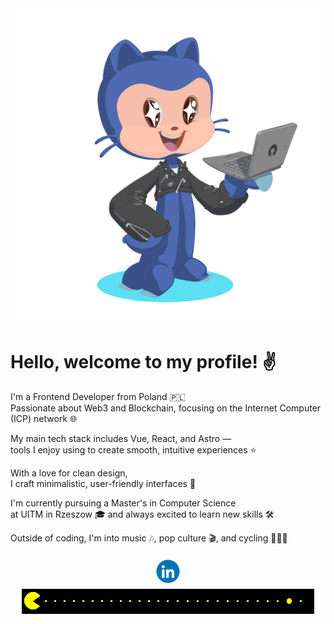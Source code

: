<div align="center">
<img src="images/myMascot.png" alt="Opis zdjęcia" width="550" height="auto">
</div>

# Hello, welcome to my profile! ✌️

I'm a Frontend Developer from Poland 🇵🇱  
Passionate about Web3 and Blockchain, focusing on the Internet Computer (ICP) network 🌐

My main tech stack includes Vue, React, and Astro —  
tools I enjoy using to create smooth, intuitive experiences ⭐️

With a love for clean design,  
I craft minimalistic, user-friendly interfaces 💎

I'm currently pursuing a Master's in Computer Science  
at UITM in Rzeszow 🎓 and always excited to learn new skills 🛠️

Outside of coding, I'm into music 🎶, pop culture 🎬, and cycling 🚴🏻‍♂️

<div align="center">
  <a href="https://www.linkedin.com/in/jakub-rzepka/">
    <img src="images/linkedin.gif" alt="LinkedIn" width="50">
  </a>
</div>

<div align="center">
<img src="images/pacman.gif" alt="Opis zdjęcia" width="auto" height="auto">
</div>

<!--
**Jqoobo/Jqoobo** is a ✨ _special_ ✨ repository because its `README.md` (this file) appears on your GitHub profile.

Here are some ideas to get you started:

- 🔭 I’m currently working on ...
- 🌱 I’m currently learning ...
- 👯 I’m looking to collaborate on ...
- 🤔 I’m looking for help with ...
- 💬 Ask me about ...
- 📫 How to reach me: ...
- 😄 Pronouns: ...
- ⚡ Fun fact: ...
-->
